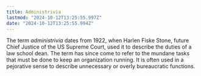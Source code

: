 ```yaml
---
title: Administrivia
lastmod: "2024-10-12T13:25:55.997Z"
date: "2024-10-12T13:25:55.994Z"
---
```


The term _administrivia_ dates from 1922, when Harlen Fiske Stone, future Chief Justice of the US Supreme Court, used it to describe the duties of a law school dean. The term has since come to refer to the mundane tasks that must be done to keep an organization running. It is often used in a pejorative sense to describe unnecessary or overly bureaucratic functions.
